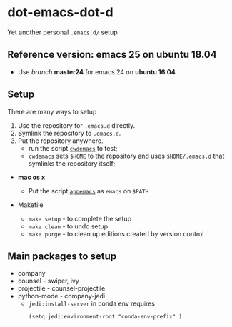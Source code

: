 # dot-emacs-dot-d
Yet another personal `.emacs.d/` setup

## Reference version: emacs 25 on ubuntu 18.04

* Use _branch_ __master24__ for emacs 24 on __ubuntu 16.04__

## Setup

There are many ways to setup
1. Use the repository for `.emacs.d` directly.
2. Symlink the repository to `.emacs.d`.
3. Put the repository anywhere.
   - run the script [`cwdemacs`](cwdemacs) to test;
   - `cwdemacs` sets `$HOME` to the repository and
     uses `$HOME/.emacs.d` that symlinks the repository itself;

* __mac os x__
  - Put the script [`appemacs`](appemacs) as `emacs` on `$PATH`

* Makefile
  - `make setup` - to complete the setup
  - `make clean` - to undo setup
  - `make purge` - to clean up editions created by version control

## Main packages to setup

* company
* counsel - swiper, ivy
* projectile - counsel-projectile
* python-mode - company-jedi
  - `jedi:install-server` in conda env requires
    ```elisp
	(setq jedi:environment-root "conda-env-prefix" )
	```

